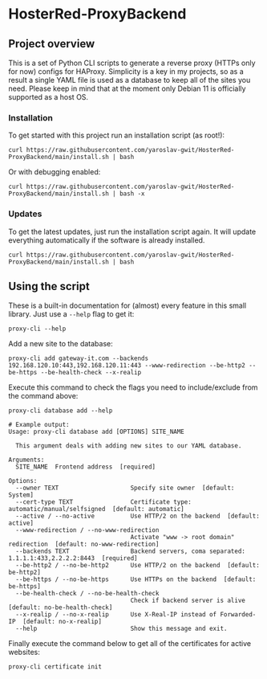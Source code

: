 # HosterRed-ProxyBackend
## Project overview
This is a set of Python CLI scripts to generate a reverse proxy (HTTPs only for now) configs for HAProxy. Simplicity is a key in my projects, so as a result a single YAML file is used as a database to keep all of the sites you need. Please keep in mind that at the moment only Debian 11 is officially supported as a host OS.
### Installation
To get started with this project run an installation script (as root!):
```
curl https://raw.githubusercontent.com/yaroslav-gwit/HosterRed-ProxyBackend/main/install.sh | bash
```

Or with debugging enabled:
```
curl https://raw.githubusercontent.com/yaroslav-gwit/HosterRed-ProxyBackend/main/install.sh | bash -x
```

### Updates
To get the latest updates, just run the installation script again. It will update everything automatically if the software is already installed.
```
curl https://raw.githubusercontent.com/yaroslav-gwit/HosterRed-ProxyBackend/main/install.sh | bash
```

## Using the script
These is a built-in documentation for (almost) every feature in this small library. Just use a `--help` flag to get it:
```
proxy-cli --help
```
Add a new site to the database:
```
proxy-cli add gateway-it.com --backends 192.168.120.10:443,192.168.120.11:443 --www-redirection --be-http2 --be-https --be-health-check --x-realip
```
Execute this command to check the flags you need to include/exclude from the command above:
```
proxy-cli database add --help

# Example output:
Usage: proxy-cli database add [OPTIONS] SITE_NAME

  This argument deals with adding new sites to our YAML database.

Arguments:
  SITE_NAME  Frontend address  [required]

Options:
  --owner TEXT                    Specify site owner  [default: System]
  --cert-type TEXT                Certificate type: automatic/manual/selfsigned  [default: automatic]
  --active / --no-active          Use HTTP/2 on the backend  [default: active]
  --www-redirection / --no-www-redirection
                                  Activate "www -> root domain" redirection  [default: no-www-redirection]
  --backends TEXT                 Backend servers, coma separated: 1.1.1.1:433,2.2.2.2:8443  [required]
  --be-http2 / --no-be-http2      Use HTTP/2 on the backend  [default: be-http2]
  --be-https / --no-be-https      Use HTTPs on the backend  [default: be-https]
  --be-health-check / --no-be-health-check
                                  Check if backend server is alive  [default: no-be-health-check]
  --x-realip / --no-x-realip      Use X-Real-IP instead of Forwarded-IP  [default: no-x-realip]
  --help                          Show this message and exit.
```

Finally execute the command below to get all of the certificates for active websites:
```
proxy-cli certificate init
```

